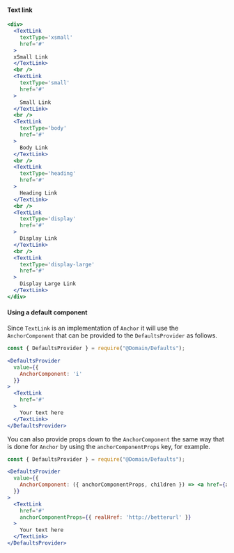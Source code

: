 #### Text link

```jsx
<div>
  <TextLink
    textType='xsmall'
    href='#'
  >
  xSmall Link
  </TextLink>
  <br />
  <TextLink
    textType='small'
    href='#'
  >
    Small Link
  </TextLink>
  <br />
  <TextLink
    textType='body'
    href='#'
  >
    Body Link
  </TextLink>
  <br />
  <TextLink
    textType='heading'
    href='#'
  >
    Heading Link
  </TextLink>
  <br />
  <TextLink
    textType='display'
    href='#'
  >
    Display Link
  </TextLink>
  <br />
  <TextLink
    textType='display-large'
    href='#'
  >
    Display Large Link
  </TextLink>
</div>
```

#### Using a default component

Since `TextLink` is an implementation of `Anchor` it will use the `AnchorComponent` that
can be provided to the `DefaultsProvider` as follows.
```jsx
const { DefaultsProvider } = require("@Domain/Defaults");

<DefaultsProvider
  value={{
    AnchorComponent: 'i'
  }}
>
  <TextLink
    href='#'
  >
    Your text here
  </TextLink>
</DefaultsProvider>
```

You can also provide props down to the `AnchorComponent` the same way that is done for `Anchor`
by using the `anchorComponentProps` key, for example.

```jsx
const { DefaultsProvider } = require("@Domain/Defaults");

<DefaultsProvider
  value={{
    AnchorComponent: ({ anchorComponentProps, children }) => <a href={anchorComponentProps.realHref}>{children}</a>
  }}
>
  <TextLink
    href='#'
    anchorComponentProps={{ realHref: 'http://betterurl' }}
  >
    Your text here
  </TextLink>
</DefaultsProvider>
```
